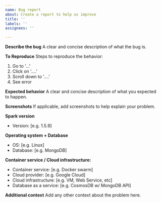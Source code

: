 ```yaml
---
name: Bug report
about: Create a report to help us improve
title: ''
labels: ''
assignees: ''

---
```


**Describe the bug**
A clear and concise description of what the bug is.

**To Reproduce**
Steps to reproduce the behavior:
1. Go to '...'
2. Click on '....'
3. Scroll down to '....'
4. See error

**Expected behavior**
A clear and concise description of what you expected to happen.

**Screenshots**
If applicable, add screenshots to help explain your problem.

**Spark version**
  - Version: [e.g. 1.5.9]

**Operating system + Database**
  - OS: [e.g. Linux]
  - Database: [e.g. MongoDB]

**Container service / Cloud infrastructure:**
  - Container service: [e.g. Docker swarm]
  - Cloud provider: [e.g. Google Cloud]
  - Cloud infrastructure: [e.g. VM, Web Service, etc]
  - Database as a service: [e.g. CosmosDB w/ MongoDB API]
  
**Additional context**
Add any other context about the problem here.
